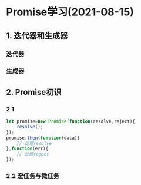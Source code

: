 # Promise学习(2021-08-15)
## 1. 迭代器和生成器
### 迭代器

### 生成器

## 2. Promise初识
### 2.1 
```javascript
let promise=new Promise(function(resolve,reject){
    resolve();
});
promise.then(function(data){
    // 处理resolve
},function(err){
    // 处理reject
});
```
### 2.2 宏任务与微任务

